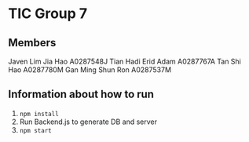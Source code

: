 # TIC Group 7
## Members
Javen Lim Jia Hao         A0287548J
Tian Hadi Erid Adam       A0287767A
Tan Shi Hao               A0287780M
Gan Ming Shun Ron         A0287537M

## Information about how to run
1. `npm install`
2. Run Backend.js to generate DB and server
3. `npm start`

